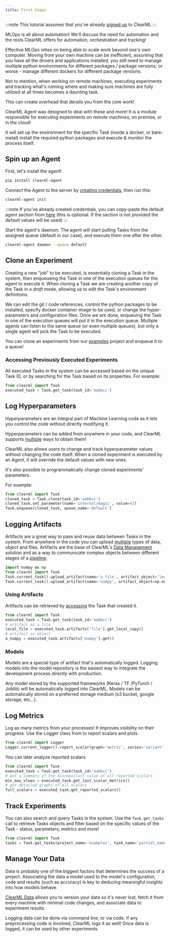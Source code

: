 ```yaml
---
title: First Steps
---
```


:::note
This tutorial assumes that you've already [signed up](https://app.community.clear.ml) to ClearML
:::

MLOps is all about automation! We'll discuss the need for automation and the tools ClearML offers for automation, orchestration and tracking!<br/>

Effective MLOps relies on being able to scale work beyond one's own computer. Moving from your own machine can be inefficient, 
assuming that you have  all the drivers and applications installed, you still need to manage multiple python environments
for different packages / package versions, or worse - manage different dockers for different package versions.

Not to mention, when working on remote machines, executing experiments and tracking what's running where and making sure machines are fully utilized at all times
becomes a daunting task.

This can create overhead that derails you from the core work!

ClearML Agent was designed to deal with these and more! It is a module responsible for executing experiments
on remote machines, on premise, or in the cloud!

It will set up the environment for the specific Task (inside a docker, or bare-metal) install the required python packages and execute & monitor the process itself. 

## Spin up an Agent

First, let's install the agent!

```bash
pip install clearml-agent
```

Connect the Agent to the server by [creating credentials](https://app.community.clear.ml/profile), then run this:

```bash
clearml-agent init
```

:::note
If you've already created credentials, you can copy-paste the default agent section from [here](https://github.com/allegroai/clearml-agent/blob/master/docs/clearml.conf#L15) (this is optional. If the section is not provided the default values will be used)
:::

Start the agent's daemon. The agent will start pulling Tasks from the assigned queue (default in our case), and execute them one after the other.

```bash
clearml-agent daemon --queue default
```

## Clone an Experiment
Creating a new "job" to be executed, is essentially cloning a Task in the system, then enqueueing the Task in one of the execution queues for the agent to execute it.
When cloning a Task we are creating another copy of the Task in a *draft* mode, allowing us to edit the Task's environment definitions. 

We can edit the git / code references, control the python packages to be installed, specify docker container image to be used, or change the hyper-parameters and configuration files.
Once we are done, enqueuing the Task in one of the execution queues will  put it in the execution queue. 
Multiple agents can listen to the same queue (or even multiple queues), but only a single agent will pick the Task to be executed.  

You can clone an experiments from our [examples](https://app.community.clear.ml/projects/764d8edf41474d77ad671db74583528d/experiments) project and enqueue it to a queue!

### Accessing Previously Executed Experiments
All executed Tasks in the system can be accessed based on the unique Task ID, or by searching for the Task based on its properties.
For example:

```python
from clearml import Task
executed_task = Task.get_task(task_id='aabbcc')
```

## Log Hyperparameters
Hyperparameters are an integral part of Machine Learning code as it lets you control the code without directly modifying it.

Hyperparameters can be added from anywhere in your code, and ClearML supports [multiple](../../fundamentals/hyperparameters.md) ways to obtain them!

ClearML also allows users to change and track hyperparameter values without changing the code itself.
When a cloned experiment is executed by an Agent, it will override the default values with new ones.

It's also possible to programmatically change cloned experiments' parameters.

For example:
```python
from clearml import Task
cloned_task = Task.clone(task_id='aabbcc')
cloned_task.set_parameter(name='internal/magic', value=42)
Task.enqueue(cloned_task, queue_name='default')
```


## Logging Artifacts
Artifacts are a great way to pass and reuse data between Tasks in the system.
From anywhere in the code you can upload [multiple](../../fundamentals/artifacts.md#logging-artifacts) types of data, object and files.
Artifacts are the base of ClearML's [Data Management](../../clearml_data.md) solution and as a way to communicate complex objects between different
stages of a [pipeline](../../fundamentals/pipelines.md).

```python
import numpy as np
from clearml import Task
Task.current_task().upload_artifact(name='a_file', artifact_object='local_file.bin')
Task.current_task().upload_artifact(name='numpy', artifact_object=np.ones(4,4))
```


### Using Artifacts
Artifacts can be retrieved by [accessing](../../fundamentals/artifacts.md#using-artifacts) the Task that created it.
```python
from clearml import Task
executed_task = Task.get_task(task_id='aabbcc')
# artifact as a file
local_file = executed_task.artifacts['file'].get_local_copy()
# artifact as object
a_numpy = executed_task.artifacts['numpy'].get()
```

### Models
Models are a special type of artifact that's automatically logged.
Logging models into the model repository is the easiest way to integrate the development process directly with production.

Any model stored by the supported frameworks (Keras / TF /PyTorch / Joblib) will be automatically logged into ClearML.
Models can be automatically stored on a preferred storage medium (s3 bucket, google storage, etc...).

## Log Metrics
Log as many metrics from your processes! It improves visibility on their progress.
Use the Logger class from to report scalars and plots.
```python
from clearml import Logger
Logger.current_logger().report_scalar(graph='metric', series='variant', value=13.37, iteration=counter)
```

You can later analyze reported scalars
```python
from clearml import Task
executed_task = Task.get_task(task_id='aabbcc')
# get a summary of the min/max/last value of all reported scalars
min_max_vlues = executed_task.get_last_scalar_metrics()
# get detailed graphs of all scalars
full_scalars = executed_task.get_reported_scalars()
```

## Track Experiments
You can also search and query Tasks in the system.
Use the `Task.get_tasks` call to retrieve Tasks objects and filter based on the specific values of the Task - status, parameters, metrics and more!
```python
from clearml import Task
tasks = Task.get_tasks(project_name='examples', task_name='partial_name_match', task_filter={'status': 'in_proress'})
```

## Manage Your Data
Data is probably one of the biggest factors that determines the success of a project.
Associating the data a model used to the model's configuration, code and results (such as accuracy) is key to deducing meaningful insights into how
models behave. 

[ClearML Data](../../clearml_data.md) allows you to version your data so it's never lost, fetch it from every machine with minimal code changes, 
and associate data to experiment results.

Logging data can be done via command line, or via code. If any preprocessing code is involved, ClearML logs it as well! Once data is logged, it can be used by other experiments.

